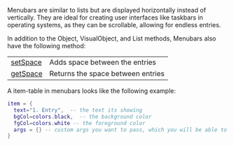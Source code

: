 Menubars are similar to lists but are displayed horizontally instead of vertically. They are ideal for creating user interfaces like taskbars in operating systems, as they can be scrollable, allowing for endless entries.

In addition to the Object, VisualObject, and List methods, Menubars also have the following method:

|   |   |
|---|---|
|[setSpace](objects/Menubar/setSpace.md)|Adds space between the entries
|[getSpace](objects/Menubar/getSpace.md)|Returns the space between entries

A item-table in menubars looks like the following example:

```lua
item = {
  text="1. Entry",  -- the text its showing
  bgCol=colors.black,  -- the background color
  fgCol=colors.white -- the foreground color
  args = {} -- custom args you want to pass, which you will be able to access in for example onChange events
}
```
